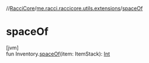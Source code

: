 //[RacciCore](../../index.md)/[me.racci.raccicore.utils.extensions](index.md)/[spaceOf](space-of.md)

# spaceOf

[jvm]\
fun Inventory.[spaceOf](space-of.md)(item: ItemStack): [Int](https://kotlinlang.org/api/latest/jvm/stdlib/kotlin/-int/index.html)
